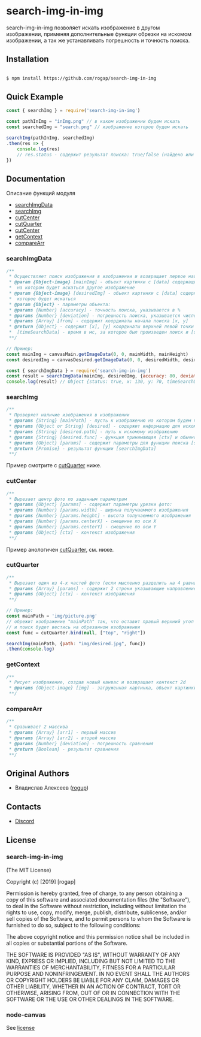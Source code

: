 ﻿# search-img-in-img

search-img-in-img позволяет искать изображение в другом изображении, применяя дополнительные функции обрезки на искомом изображении, а так же устанавливать погрешность и точность поиска.

## Installation

```bash

$ npm install https://github.com/rogap/search-img-in-img
```

## Quick Example

```javascript
const { searchImg } = require('search-img-in-img')

const pathInImg = "inImg.png" // в каком изображении будем искать
const searchedImg = "search.png" // изображение которое будем искать

searchImg(pathInImg, searchedImg)
.then(res => {
	console.log(res)
	// res.status - содержит результат поиска: true/false (найдено или не найденно)
})
```
## Documentation

Описание функций модуля

* [searchImgData](#searchImgData)
* [searchImg](#searchImg)
* [cutCenter](#cutCenter)
* [cutQuarter](#cutQuarter)
* [cutCenter](#cutCenter)
* [getContext](#getContext)
* [compareArr](#compareArr)

### searchImgData

```js
/**
 * Осуществляет поиск изображения в изображении и возвращает первое найденное сходство
 * @param {Object-image} [mainImg] - обьект картинки с [data] содержащим массив цветов изображения
 * 	на котором будет искаться другое изображение
 * @param {Object-image} [desiredImg] - обьект картинки с [data] содержащим массив цветов изображения
 * 	которое будет искаться
 * @param {Object} - параметры обьекта:
 * @params {Number} [accuracy] - точность поиска, указывается в %
 * @params {Number} [deviation] - погрешность поиска, указывается число отклонения цвета
 * @params {Array} [from] - содержит координаты начала поиска [x, y]
 * @return {Object} - содержит [x], [y] координаты верхней левой точки найденного изображения
 * 	[timeSearchData] - время в мс, за которое был произведен поиск и [status] - успешность поиска {Boolean}
 **/

// Пример:
const mainImg = canvasMain.getImageData(0, 0, mainWidth, mainHeight)
const desiredImg = canvasDesired.getImageData(0, 0, desiredWidth, desiredHeight)

const { searchImgData } = require('search-img-in-img')
const result = searchImgData(mainImg, desiredImg, {accuracy: 80, deviation: 30, from: [120, 50]})
console.log(result) // Object {status: true, x: 130, y: 70, timeSearchData: 438}
```

### searchImg

```js
/**
 * Проверяет наличие изображения в изображении
 * @params {String} [mainPath] - пусть к изображению на котором будем проверять
 * @params {Object or String} [desired] - содержит информацию для искомого изображеня или строку-путь
 * @params {String} [desired.path] - путь к искомому изображению
 * @params {String} [desired.func] - функция принимающая [ctx] и обычно используется для урезки изображения
 * @params {Object} [params] - содержит параметры для функции поиска [searchImgData]
 * @return {Promise} - результат функции [searchImgData]
 **/
```
Пример смотрите с [cutQuarter](#cutQuarter) ниже.

### cutCenter

```js
/**
 * Вырезает центр фото по заданным параметрам
 * @params {Object} [params] - содержит параметры урезки фото:
 * @params {Number} [params.width] - ширина получаеммого изображения
 * @params {Number} [params.height] - высота получаеммого изображения
 * @params {Number} [params.centerX] - смещение по оси Х
 * @params {Number} [params.centerY] - смещение по оси Y
 * @params {Object} [ctx] - контекст изображения
 **/
```
Пример анологичен [cutQuarter](#cutQuarter), см. ниже.

### cutQuarter

```js
/**
 * Вырезает один из 4-х частей фото (если мысленно разделить на 4 равные части)
 * @params {Array} [params] - содержит 2 строки указывающие направление вырезания (какую часть вырезать)
 * @params {Object} [ctx] - контекст изображения
 **/

// Пример:
const mainPath = 'img/picture.png'
// обрежит изображение "mainPath" так, что оставит правый верхний угол
// и поиск будет вестись на обрезанном изображении
const func = cutQuarter.bind(null, ["top", "right"])

searchImg(mainPath, {path: "img/desired.jpg", func})
.then(console.log)
```

### getContext

```js
/**
 * Рисует изображение, создав новый канвас и возвращает контекст 2d
 * @params {Object-image} [img] - загруженная картинка, обьект картинки
 **/
```

### compareArr

```js
/**
 * Cравнивает 2 массива
 * @params {Array} [arr1] - первый массив
 * @params {Array} [arr2] - второй массив
 * @params {Number} [deviation] - погрешность сравнения
 * @return {Boolean} - результат сравнения
 **/
```

## Original Authors

  - Владислав Алексеев ([rogup](https://github.com/rogap))

## Contacts

  - [Discord](https://discord.gg/RG9WQtP)

## License

### search-img-in-img

(The MIT License)

Copyright (c) [2019] [rogap]

Permission is hereby granted, free of charge, to any person obtaining a copy
of this software and associated documentation files (the "Software"), to deal
in the Software without restriction, including without limitation the rights
to use, copy, modify, merge, publish, distribute, sublicense, and/or sell
copies of the Software, and to permit persons to whom the Software is
furnished to do so, subject to the following conditions:

The above copyright notice and this permission notice shall be included in all
copies or substantial portions of the Software.

THE SOFTWARE IS PROVIDED "AS IS", WITHOUT WARRANTY OF ANY KIND, EXPRESS OR
IMPLIED, INCLUDING BUT NOT LIMITED TO THE WARRANTIES OF MERCHANTABILITY,
FITNESS FOR A PARTICULAR PURPOSE AND NONINFRINGEMENT. IN NO EVENT SHALL THE
AUTHORS OR COPYRIGHT HOLDERS BE LIABLE FOR ANY CLAIM, DAMAGES OR OTHER
LIABILITY, WHETHER IN AN ACTION OF CONTRACT, TORT OR OTHERWISE, ARISING FROM,
OUT OF OR IN CONNECTION WITH THE SOFTWARE OR THE USE OR OTHER DEALINGS IN THE
SOFTWARE.

### node-canvas

See [license](https://github.com/Automattic/node-canvas/blob/master/Readme.md#license)
